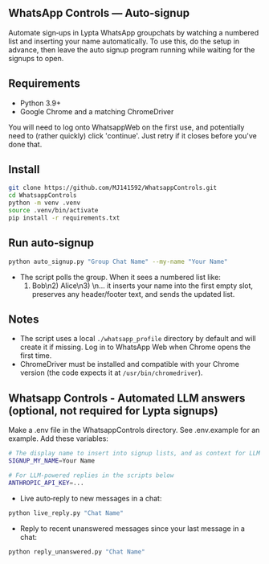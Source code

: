 ## WhatsApp Controls — Auto‑signup

Automate sign‑ups in Lypta WhatsApp groupchats by watching a numbered list and inserting your name automatically.
To use this, do the setup in advance, then leave the auto signup program running while waiting for the signups to open.

## Requirements
- Python 3.9+
- Google Chrome and a matching ChromeDriver

You will need to log onto WhatsappWeb on the first use, and potentially need to (rather quickly) click 'continue'.
Just retry if it closes before you've done that.

## Install
```bash
git clone https://github.com/MJ141592/WhatsappControls.git
cd WhatsappControls
python -m venv .venv
source .venv/bin/activate
pip install -r requirements.txt
```

## Run auto‑signup
```bash
python auto_signup.py "Group Chat Name" --my-name "Your Name"
```
- The script polls the group. When it sees a numbered list like:
  1) Bob\n2) Alice\n3) \n...
  it inserts your name into the first empty slot, preserves any header/footer text, and sends the updated list.

## Notes
- The script uses a local `./whatsapp_profile` directory by default and will create it if missing. Log in to WhatsApp Web when Chrome opens the first time.
- ChromeDriver must be installed and compatible with your Chrome version (the code expects it at `/usr/bin/chromedriver`).

## Whatsapp Controls - Automated LLM answers (optional, not required for Lypta signups)

Make a .env file in the WhatsappControls directory. See .env.example for an example. Add these variables:
```bash
# The display name to insert into signup lists, and as context for LLM generated messages
SIGNUP_MY_NAME=Your Name

# For LLM-powered replies in the scripts below
ANTHROPIC_API_KEY=...
```

- Live auto‑reply to new messages in a chat:
```bash
python live_reply.py "Chat Name"
```
- Reply to recent unanswered messages since your last message in a chat:
```bash
python reply_unanswered.py "Chat Name"
```
